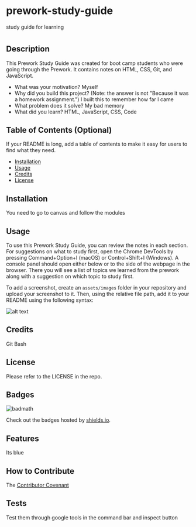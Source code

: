 # prework-study-guide
study guide for learning

# <Your-Project-Title>

## Description

This Prework Study Guide was created for boot camp students who were going through the Prework. It contains notes on HTML, CSS, Git, and JavaScript.

- What was your motivation? Myself 
- Why did you build this project? (Note: the answer is not "Because it was a homework assignment.") I built this to remember how far I came
- What problem does it solve? My bad memory
- What did you learn? HTML, JavaScript, CSS, Code

## Table of Contents (Optional)

If your README is long, add a table of contents to make it easy for users to find what they need.

- [Installation](#installation)
- [Usage](#usage)
- [Credits](#credits)
- [License](#license)

## Installation

You need to go to canvas and follow the modules

## Usage

To use this Prework Study Guide, you can review the notes in each section. For suggestions on what to study first, open the Chrome DevTools by pressing Command+Option+I (macOS) or Control+Shift+I (Windows). A console panel should open either below or to the side of the webpage in the browser. There you will see a list of topics we learned from the prework along with a suggestion on which topic to study first.

To add a screenshot, create an `assets/images` folder in your repository and upload your screenshot to it. Then, using the relative file path, add it to your README using the following syntax:

![alt text](assets/images/screenshot.png)

## Credits
Git Bash

## License

Please refer to the LICENSE in the repo.

## Badges

![badmath](https://img.shields.io/github/languages/top/nielsenjared/badmath)

 Check out the badges hosted by [shields.io](https://shields.io/). 

## Features

Its blue

## How to Contribute
 The [Contributor Covenant](https://www.contributor-covenant.org/) 

## Tests

Test them through google tools in the command bar and inspect button

